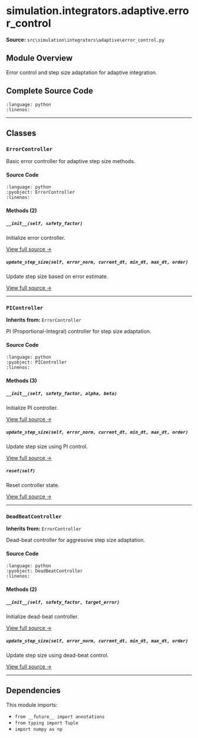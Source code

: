 # simulation.integrators.adaptive.error_control

**Source:** `src\simulation\integrators\adaptive\error_control.py`

## Module Overview

Error control and step size adaptation for adaptive integration.

## Complete Source Code

```{literalinclude} ../../../src/simulation/integrators/adaptive/error_control.py
:language: python
:linenos:
```

---

## Classes

### `ErrorController`

Basic error controller for adaptive step size methods.

#### Source Code

```{literalinclude} ../../../src/simulation/integrators/adaptive/error_control.py
:language: python
:pyobject: ErrorController
:linenos:
```

#### Methods (2)

##### `__init__(self, safety_factor)`

Initialize error controller.

[View full source →](#method-errorcontroller-__init__)

##### `update_step_size(self, error_norm, current_dt, min_dt, max_dt, order)`

Update step size based on error estimate.

[View full source →](#method-errorcontroller-update_step_size)

---

### `PIController`

**Inherits from:** `ErrorController`

PI (Proportional-Integral) controller for step size adaptation.

#### Source Code

```{literalinclude} ../../../src/simulation/integrators/adaptive/error_control.py
:language: python
:pyobject: PIController
:linenos:
```

#### Methods (3)

##### `__init__(self, safety_factor, alpha, beta)`

Initialize PI controller.

[View full source →](#method-picontroller-__init__)

##### `update_step_size(self, error_norm, current_dt, min_dt, max_dt, order)`

Update step size using PI control.

[View full source →](#method-picontroller-update_step_size)

##### `reset(self)`

Reset controller state.

[View full source →](#method-picontroller-reset)

---

### `DeadBeatController`

**Inherits from:** `ErrorController`

Dead-beat controller for aggressive step size adaptation.

#### Source Code

```{literalinclude} ../../../src/simulation/integrators/adaptive/error_control.py
:language: python
:pyobject: DeadBeatController
:linenos:
```

#### Methods (2)

##### `__init__(self, safety_factor, target_error)`

Initialize dead-beat controller.

[View full source →](#method-deadbeatcontroller-__init__)

##### `update_step_size(self, error_norm, current_dt, min_dt, max_dt, order)`

Update step size using dead-beat control.

[View full source →](#method-deadbeatcontroller-update_step_size)

---

## Dependencies

This module imports:

- `from __future__ import annotations`
- `from typing import Tuple`
- `import numpy as np`
